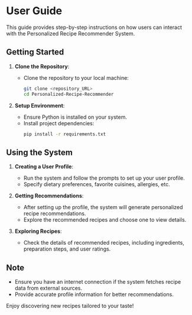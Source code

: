 # User Guide

This guide provides step-by-step instructions on how users can interact with the Personalized Recipe Recommender System.

## Getting Started

1. **Clone the Repository**:
   - Clone the repository to your local machine:
     ```bash
     git clone <repository_URL>
     cd Personalized-Recipe-Recommender
     ```

2. **Setup Environment**:
   - Ensure Python is installed on your system.
   - Install project dependencies:
     ```bash
     pip install -r requirements.txt
     ```

## Using the System

1. **Creating a User Profile**:
   - Run the system and follow the prompts to set up your user profile.
   - Specify dietary preferences, favorite cuisines, allergies, etc.

2. **Getting Recommendations**:
   - After setting up the profile, the system will generate personalized recipe recommendations.
   - Explore the recommended recipes and choose one to view details.

3. **Exploring Recipes**:
   - Check the details of recommended recipes, including ingredients, preparation steps, and user ratings.

## Note

- Ensure you have an internet connection if the system fetches recipe data from external sources.
- Provide accurate profile information for better recommendations.

Enjoy discovering new recipes tailored to your taste!
